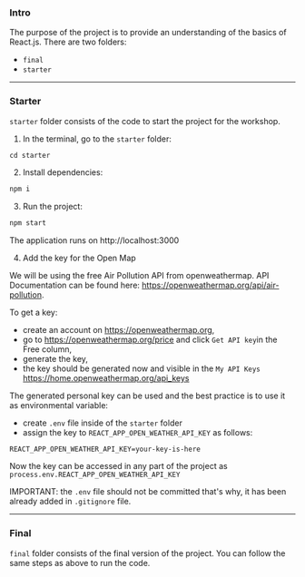 ### Intro

The purpose of the project is to provide an understanding of the basics of React.js. There are two folders:
- `final`
- `starter`
---
### Starter

`starter` folder consists of the code to start the project for the workshop.
1. In the terminal, go to the `starter` folder:

```s
cd starter
```
2. Install dependencies:
```s
npm i
```
3. Run the project:
```s
npm start
```

The application runs on http://localhost:3000

4. Add the key for the Open Map

We will be using the free Air Pollution API from openweathermap. 
API Documentation can be found here: https://openweathermap.org/api/air-pollution.

To get a key:
- create an account on https://openweathermap.org,
- go to https://openweathermap.org/price and click `Get API key`in the Free column, 
- generate the key,
- the key should be generated now and visible in the `My API Keys` https://home.openweathermap.org/api_keys

The generated personal key can be used and the best practice is to use it as environmental variable:
- create `.env` file inside of the `starter` folder
- assign the key to `REACT_APP_OPEN_WEATHER_API_KEY` as follows:
```
REACT_APP_OPEN_WEATHER_API_KEY=your-key-is-here
```
Now the key can be accessed in any part of the project as `process.env.REACT_APP_OPEN_WEATHER_API_KEY`

IMPORTANT: the `.env` file should not be committed that's why, it has been already added in `.gitignore` file.

---
### Final

`final` folder consists of the final version of the project. You can follow the same steps as above to run the code.
